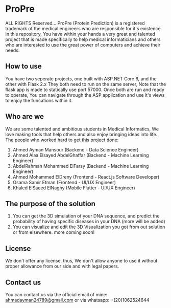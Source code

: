 # ProPre
ALL RIGHTS Reserved...
ProPre (Protein Prediction) is a registered trademark of the medical engineers who are responsible for it's existence.
In this repository, You have within your hands a very great and talented project that is made specifically to help medical informaticians and others who are interested to use the great power of computers and achieve their needs.
## How to use
You have two seperate projects, one built with ASP.NET Core 6, and the other with Flask 2.x
They both need to run on the same server, Note that the flask app is made to statically use port 57000.
Once both are run and ready to operate, You can navigate through the ASP application and use it's views to enjoy the funcations within it.
## Who are we
We are some talented and ambitious students in Medical Informatics, We love making tools that help others and also enjoy bringing ideas into life.
The people who worked hard to get this project done:
1. Ahmed Ayman Mansour (Backend - Data Science Engineer)
2. Ahmed Alaa Elsayed AbdelGhaffar (Backend - Machine Learning Engineer)
3. AbdelRahman Mohammed ElFarsy (Backend - Machine Learning Engineer)
4. Ahmed Mohammed ElDreny (Frontend - React.js Software Developer)
5. Osama Samir Etman (Frontend - UI/UX Engineer)
6. Khaled ElSaeed ElNaghy (Mobile Flutter - UI/UX Engineer)
## The purpose of the solution
1. You can get the 3D simulation of your DNA sequence, and predict the probability of having specific diseases in your DNA (more will be added)
2. You can visualize and edit the 3D Visualization you got from out solution or from elsewhere.
more coming soon!
## License
We don't offer any license. thus, We don't allow anyone to use it without proper allowance from our side and with legal papers.
## Contact us
You can contact us via the official email of mine:
ahmadayman24789@gmail.com or via whatsapp: +(20)1062524644
